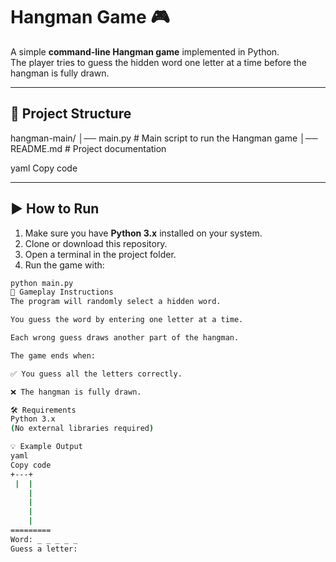 # Hangman Game 🎮

A simple **command-line Hangman game** implemented in Python.  
The player tries to guess the hidden word one letter at a time before the hangman is fully drawn.

---

## 📂 Project Structure

hangman-main/
│── main.py # Main script to run the Hangman game
│── README.md # Project documentation

yaml
Copy code

---

## ▶️ How to Run

1. Make sure you have **Python 3.x** installed on your system.
2. Clone or download this repository.
3. Open a terminal in the project folder.
4. Run the game with:

```bash
python main.py
🎯 Gameplay Instructions
The program will randomly select a hidden word.

You guess the word by entering one letter at a time.

Each wrong guess draws another part of the hangman.

The game ends when:

✅ You guess all the letters correctly.

❌ The hangman is fully drawn.

🛠 Requirements
Python 3.x
(No external libraries required)

💡 Example Output
yaml
Copy code
+---+
 |  |
    |
    |
    |
    |
=========
Word: _ _ _ _ _
Guess a letter:

